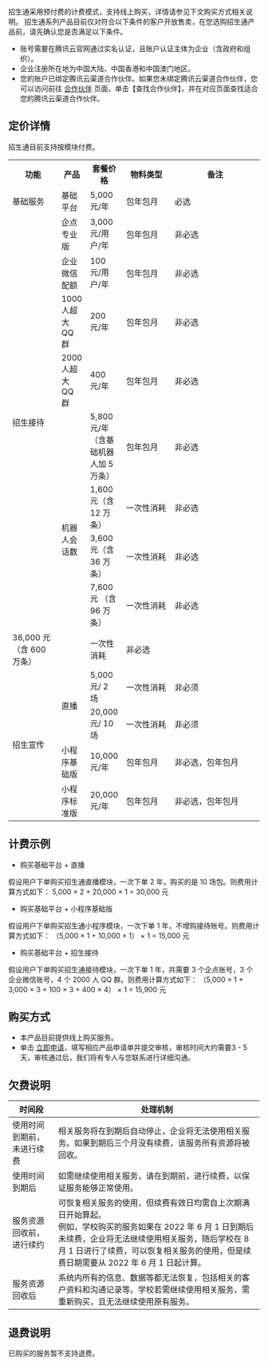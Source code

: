 招生通采用预付费的计费模式，支持线上购买，详情请参见下文购买方式相关说明。
招生通系列产品目前仅对符合以下条件的客户开放售卖，在您选购招生通产品前，请先确认您是否满足以下条件。
- 账号需要在腾讯云官网通过实名认证，且账户认证主体为企业（含政府和组织）。
- 企业注册所在地为中国大陆、中国香港和中国澳门地区。
- 您的账户已绑定腾讯云渠道合作伙伴。如果您未绑定腾讯云渠道合作伙伴，您可以访问前往 [合作伙伴](https://partners.cloud.tencent.com/) 页面，单击【查找合作伙伴】，并在对应页面查找适合您的腾讯云渠道合作伙伴。

## 定价详情
招生通目前支持按模块付费。

<table>
<tr>
<th width="90">功能</th>
<th>产品</th>
<th>套餐价格</th>
<th width="100">物料类型</th>
<th width="200">备注</th>
</tr>
<tr>
<td>基础服务</td>
<td>基础平台</td>
<td>5,000 元/年</td>
<td>包年包月</td>
<td>必选</td>
</tr>
<tr>
<td rowspan="8">招生接待</td>
<td>企点专业版</td>
<td>3,000 元/用户/年</td>
<td>包年包月</td>
<td>非必选</td>
</tr>
<tr>
<td>企业微信配额</td>
<td>100 元/用户/年</td>
<td>包年包月</td>
<td>非必选</td>
</tr>
<tr>
<td>1000 人超大 QQ 群</td>
<td>200 元/年</td>
<td>包年包月</td>
<td>非必选</td>
</tr>
<tr>
<td>2000 人超大 QQ 群</td>
<td>400 元/年</td>
<td>包年包月</td>
<td>非必选</td>
</tr>
<tr>
<td rowspan="5">机器人会话数</td>
<td>5,800 元/年（含基础机器人加 5 万条）</td>
<td>包年包月</td>
<td>非必选</td>
</tr>
<tr>
<td>1,600 元（含 12 万条）</td>
<td>一次性消耗</td>
<td>非必选</td>
</tr>
<tr>
<td>3,600 元（含 36 万条）</td>
<td>一次性消耗</td>
<td>非必选</td>
</tr>
<tr>
<td>7,600 元 （含 96 万条）</td>
<td>一次性消耗</td>
<td>非必选</td>
</tr>
<tr>
<td>36,000 元 （含 600万条）</td>
<td>一次性消耗</td>
<td>非必选</td>
</tr>
<tr>
<td rowspan="4">招生宣传</td>
<td rowspan="2">直播</td>
<td>5,000 元/ 2 场</td>
<td>一次性消耗</td>
<td>非必须</td>
</tr>
<tr>
<td>20,000 元/ 10 场</td>
<td>一次性消耗</td>
<td>非必须</td>
</tr>
<tr>
<td>小程序基础版</td>
<td>10,000 元/年</td>
<td>包年包月</td>
<td>非必选，包年包月</td>
</tr>
<tr>
<td>小程序标准版</td>
<td>20,000 元/年</td>
<td>包年包月</td>
<td>非必选，包年包月</td>
</tr>
</table>



## 计费示例
- 购买基础平台 + 直播

假设用户下单购买招生通直播模块，一次下单 2 年，购买的是 10 场包。则费用计算方式如下：
5,000 × 2  + 20,000 × 1 = 30,000 元

- 购买基础平台 + 小程序基础版

假设用户下单购买招生通小程序模块，一次下单 1 年，不增购接待账号。则费用计算方式如下：
（5,000 × 1 + 10,000 × 1） × 1 = 15,000 元

- 购买基础平台 + 招生接待

假设用户下单购买招生通接待模块，一次下单 1 年，共需要 3 个企点账号，3 个企业微信账号，4 个 2000 人 QQ 群。则费用计算方式如下：
（5,000 × 1 + 3,000 × 3 + 100 × 3 + 400 × 4） × 1 = 15,900 元


## 购买方式
- 本产品目前提供线上购买服务。
- 单击 [立即申请](https://cloud.tencent.com/apply/p/x7bin29r48)，填写相应产品申请单并提交审核，审核时间大约需要3 - 5天，审核通过后，我们将有专人与您联系进行详细沟通。

## 欠费说明

| 时间段 | 处理机制 |
|---------|---------|
| 使用时间到期前，未进行续费 | 相关服务将在到期后自动停止，企业将无法使用相关服务。如果到期后三个月没有续费，该服务所有资源将被回收。 |
| 使用时间到期后 | 如需继续使用相关服务，请在到期前，进行续费，以保证服务能够正常使用。 |
| 服务资源回收前，进行续约 | 可恢复相关服务的使用，但续费有效日均需自上次期满日开始算起。<br>例如，学校购买的服务如果在 2022 年 6 月 1 日到期后未续费，企业将无法继续使用相关服务，随后学校在 8 月 1 日进行了续费，可以恢复相关服务的使用，但是续费日期需要从 2022 年 6 月 1 日起计算。 |
| 服务资源回收后 | 系统内所有的信息、数据等都无法恢复，包括相关的客户资料和沟通记录等。学校若需继续使用相关服务，需重新购买，且无法继续使用原有服务。 |

## 退费说明
已购买的服务暂不支持退费。
